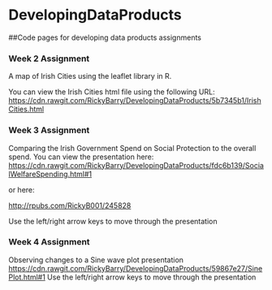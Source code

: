 # DevelopingDataProducts
##Code pages for developing data products assignments 

### Week 2 Assignment
A map of Irish Cities using the leaflet library in R.

You can view the Irish Cities html file using the following URL:
https://cdn.rawgit.com/RickyBarry/DevelopingDataProducts/5b7345b1/IrishCities.html

### Week 3 Assignment
Comparing the Irish Government Spend on Social Protection to the overall spend.
You can view the presentation here:
https://cdn.rawgit.com/RickyBarry/DevelopingDataProducts/fdc6b139/SocialWelfareSpending.html#1

or here:

http://rpubs.com/RickyB001/245828

Use the left/right arrow keys to move through the presentation

### Week 4 Assignment
Observing changes to a Sine wave plot presentation
https://cdn.rawgit.com/RickyBarry/DevelopingDataProducts/59867e27/SinePlot.html#1
Use the left/right arrow keys to move through the presentation

